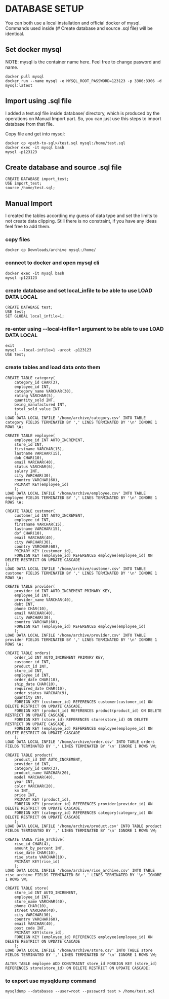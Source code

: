 # DATABASE SETUP

You can both use a local installation and official docker of mysql. Commands used inside (# Create database and source .sql file) will be identical. 

## Set docker mysql

NOTE: mysql is the container name here. Feel free to change pasword and name.

	docker pull mysql
	docker run --name mysql -e MYSQL_ROOT_PASSWORD=123123 -p 3306:3306 -d mysql:latest

## Import using .sql file

I added a test.sql file inside database/ directory, which is produced by the operations on Manual Import part. So, you can just use this steps to import database from that file. 

Copy file and get into mysql:

	docker cp <path-to-sql>/test.sql mysql:/home/test.sql
	docker exec -it mysql bash
	mysql -p123123
	
## Create database and source .sql file

	CREATE DATABASE import_test;
	USE import_test;
	source /home/test.sql;

## Manual Import

I created the tables according my guess of data type and set the limits to not create data clipping. Still there is no constraint, if you have any ideas feel free to add them.

### copy files

	docker cp Downloads/archive mysql:/home/

### connect to docker and open mysql cli

	docker exec -it mysql bash
	mysql -p123123

### create database and set local_infile to be able to use LOAD DATA LOCAL

	CREATE DATABASE test;
	USE test;
	SET GLOBAL local_infile=1;

### re-enter using --local-infile=1 argument to be able to use LOAD DATA LOCAL

	exit
	mysql --local-infile=1 -uroot -p123123
	USE test;
	
### create tables and load data onto them

	CREATE TABLE category(
		category_id CHAR(3),
		employee_id INT,
		category_name VARCHAR(30),
		rating VARCHAR(5),
		quantity_sold INT,
		being_manufactured INT,
		total_sold_value INT
		);
	LOAD DATA LOCAL INFILE '/home/archive/category.csv' INTO TABLE category FIELDS TERMINATED BY ',' LINES TERMINATED BY '\n' IGNORE 1 ROWS \W;

	CREATE TABLE employee(
		employee_id INT AUTO_INCREMENT,
		store_id INT,
		firstname VARCHAR(15),
		lastname VARCHAR(15),
		dob CHAR(10),
		email VARCHAR(40),
		status VARCHAR(6),
		salary INT,
		city VARCHAR(30),
		country VARCHAR(60),
		PRIMARY KEY(employee_id)
		);
	LOAD DATA LOCAL INFILE '/home/archive/employee.csv' INTO TABLE employee FIELDS TERMINATED BY ',' LINES TERMINATED BY '\n' IGNORE 1 ROWS \W;

	CREATE TABLE customer(
		customer_id INT AUTO_INCREMENT,
		employee_id INT,
		firstname VARCHAR(15),
		lastname VARCHAR(15),
		dof CHAR(10),
		email VARCHAR(40),
		city VARCHAR(30),
		country VARCHAR(60),
        PRIMARY KEY (customer_id),
		FOREIGN KEY (employee_id) REFERENCES employee(employee_id) ON DELETE RESTRICT ON UPDATE CASCADE
	);
	LOAD DATA LOCAL INFILE '/home/archive/customer.csv' INTO TABLE customer FIELDS TERMINATED BY ',' LINES TERMINATED BY '\n' IGNORE 1 ROWS \W;

	CREATE TABLE provider(
		provider_id INT AUTO_INCREMENT PRIMARY KEY,
		employee_id INT,
		provider_name VARCHAR(40),
		debt INT,
		phone CHAR(10),
		email VARCHAR(40),
		city VARCHAR(30),
		country VARCHAR(60),
		FOREIGN KEY (employee_id) REFERENCES employee(employee_id)
		);
	LOAD DATA LOCAL INFILE '/home/archive/provider.csv' INTO TABLE provider FIELDS TERMINATED BY ',' LINES TERMINATED BY '\n' IGNORE 1 ROWS \W;

	CREATE TABLE orders(
		order_id INT AUTO_INCREMENT PRIMARY KEY,
		customer_id INT,
		product_id INT,
		store_id INT,
		employee_id INT,
		order_date CHAR(10),
		ship_date CHAR(10),
		required_date CHAR(10),
		order_status VARCHAR(9),
		quantity INT,
		FOREIGN KEY (customer_id) REFERENCES customer(customer_id) ON DELETE RESTRICT ON UPDATE CASCADE,
		FOREIGN KEY (product_id) REFERENCES product(product_id) ON DELETE RESTRICT ON UPDATE CASCADE,
		FOREIGN KEY (store_id) REFERENCES store(store_id) ON DELETE RESTRICT ON UPDATE CASCADE,
		FOREIGN KEY (employee_id) REFERENCES employee(employee_id) ON DELETE RESTRICT ON UPDATE CASCADE
		);
	LOAD DATA LOCAL INFILE '/home/archive/order.csv' INTO TABLE orders FIELDS TERMINATED BY ',' LINES TERMINATED BY '\n' IGNORE 1 ROWS \W;

	CREATE TABLE product(
		product_id INT AUTO_INCREMENT,
		provider_id INT,
		category_id CHAR(3),
		product_name VARCHAR(20),
		model VARCHAR(40),
		year INT,
		color VARCHAR(20),
		km INT,
		price INT,
		PRIMARY KEY (product_id),
		FOREIGN KEY (provider_id) REFERENCES provider(provider_id) ON DELETE RESTRICT ON UPDATE CASCADE,
		FOREIGN KEY (category_id) REFERENCES category(category_id) ON DELETE RESTRICT ON UPDATE CASCADE
		);
	LOAD DATA LOCAL INFILE '/home/archive/product.csv' INTO TABLE product FIELDS TERMINATED BY ',' LINES TERMINATED BY '\n' IGNORE 1 ROWS \W;

	CREATE TABLE rise_archive(
		rise_id CHAR(4),
		amount_by_percent INT,
		rise_date CHAR(10),
		rise_state VARCHAR(10),
		PRIMARY KEY(rise_id)
		);
	LOAD DATA LOCAL INFILE '/home/archive/rise_archive.csv' INTO TABLE rise_archive FIELDS TERMINATED BY ',' LINES TERMINATED BY '\n' IGNORE 1 ROWS \W;

	CREATE TABLE store(
		store_id INT AUTO_INCREMENT,
		employee_id INT,
		store_name VARCHAR(40),
		phone CHAR(10),
		street VARCHAR(40),
		city VARCHAR(30),
		country VARCHAR(60),
		email VARCHAR(40),
		post_code INT,
		PRIMARY KEY(store_id),
		FOREIGN KEY (employee_id) REFERENCES employee(employee_id) ON DELETE RESTRICT ON UPDATE CASCADE
		);
	LOAD DATA LOCAL INFILE '/home/archive/store.csv' INTO TABLE store FIELDS TERMINATED BY ',' LINES TERMINATED BY '\n' IGNORE 1 ROWS \W;

	ALTER TABLE employee ADD CONSTRAINT store_id FOREIGN KEY (store_id) REFERENCES store(store_id) ON DELETE RESTRICT ON UPDATE CASCADE;

### to export use mysqldump command

	mysqldump --databases --user=root --password test > /home/test.sql
